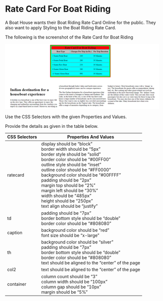 # Rate Card For Boat Riding


A Boat House wants their Boat Riding Rate Card Online for the public. They also want to apply Styling to the Boat Riding Rate Card.

The following is the screenshot of the Rate Card for Boat Riding

![image_1](image_1.png)

Use the CSS Selectors with the given Properties and Values.

Provide the details as given in the table below.

| CSS Selectors | Properties And Values | 
| ------------- | --------------------- |
| ratecard | display should be “block”<br>border width should be “5px”<br>border style should be “solid”<br>border color should be “#00FF00”<br>outline style should be “inset”<br>outline color should be “#FF0000”<br>background color should be “#00FFFF”<br>padding should be “2px”<br>margin top should be “2%”<br>margin left should be “30%”<br>width should be “485px”<br>height should be “250px”<br>text align should be “justify”<br> |
| td | padding should be “7px”<br>border bottom style should be “double”<br>border color should be “#808080” |
| caption | background color should be “red”<br>font size should be “x-large” |
| th | background color should be “silver”<br>padding should be “7px”<br>border bottom style should be “double”<br>border color should be “#808080”<br>text should be aligned to the “center” of the page |
| col2 | text should be aligned to the “center” of the page |
| container | column count should be “3”<br>column width should be “100px”<br>column gap should be “10px”<br>margin should be “5%” | 

